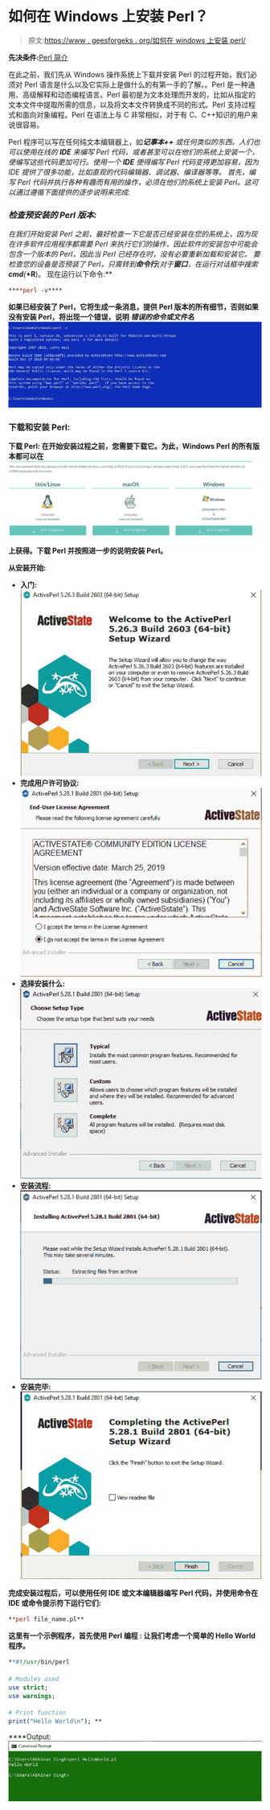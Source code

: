 # 如何在 Windows 上安装 Perl？

> 原文:[https://www . geesforgeks . org/如何在 windows 上安装 perl/](https://www.geeksforgeeks.org/how-to-install-perl-on-windows/)

**先决条件:**[Perl 简介](https://www.geeksforgeeks.org/introduction-to-perl/)

在此之前，我们先从 Windows 操作系统上下载并安装 Perl 的过程开始，我们必须对 Perl 语言是什么以及它实际上是做什么的有第一手的了解。。Perl 是一种通用、高级解释和动态编程语言。Perl 最初是为文本处理而开发的，比如从指定的文本文件中提取所需的信息，以及将文本文件转换成不同的形式。Perl 支持过程式和面向对象编程。Perl 在语法上与 C 非常相似，对于有 C、C++知识的用户来说很容易。

Perl 程序可以写在任何纯文本编辑器上，如****记事本++*** 或任何类似的东西。人们也可以使用在线的 **IDE** 来编写 Perl 代码，或者甚至可以在他们的系统上安装一个，使编写这些代码更加可行。使用一个 **IDE** 使得编写 Perl 代码变得更加容易，因为 IDE 提供了很多功能，比如直观的代码编辑器、调试器、编译器等等。
首先，编写 Perl 代码并执行各种有趣而有用的操作，必须在他们的系统上安装 Perl。这可以通过遵循下面提供的逐步说明来完成:*

### *检查预安装的 Perl 版本:*

*在我们开始安装 Perl 之前，最好检查一下它是否已经安装在您的系统上，因为现在许多软件应用程序都需要 Perl 来执行它们的操作，因此软件的安装包中可能会包含一个版本的 Perl，因此当 Perl 已经存在时，没有必要重新加载和安装它。
要检查您的设备是否预装了 Perl，只需转到**命令行**(对于**窗口**，在运行对话框中搜索**cmd**(<link rel="stylesheet" href="https://maxcdn.bootstrapcdn.com/font-awesome/4.6.1/css/font-awesome.min.css">***+R**)。
现在运行以下命令:**

```perl
****perl -v****
```

**如果已经安装了 Perl，它将生成一条消息，提供 Perl 版本的所有细节，否则如果没有安装 Perl，将出现一个错误，说明 ***错误的命令或文件名***
![](img/66bc013917e2dc303a3b96243332aa05.png)**

### **下载和安装 Perl:**

****下载 Perl:**
在开始安装过程之前，您需要下载它。为此，Windows Perl 的所有版本都可以在
![](img/f89805fbea3eca1b89a0e5da87bd4c46.png)
上获得。下载 Perl 并按照进一步的说明安装 Perl。**

****从安装开始:****

*   ****入门:**
    ![](img/9d658e41ae26d421deb59ae65a04355b.png)**
*   ****完成用户许可协议:**
    ![](img/7cd34c3d3c56ad4f500af696ed428fb1.png)**
*   ****选择安装什么:**
    ![](img/94dabce7ac2436cb634d57596a881a4b.png)**
*   ****安装流程:**
    ![](img/fd1abbbf178f88d9c41f17772e597a9f.png)**
*   ****安装完毕:**
    ![](img/d7df8c60059b32a7bc7d665b554fe146.png)**

**完成安装过程后，可以使用任何 IDE 或文本编辑器编写 Perl 代码，并使用命令在 IDE 或命令提示符下运行它们:**

```perl
**perl file_name.pl**
```

**这里有一个示例程序，首先使用 **Perl 编程** :
让我们考虑一个简单的 Hello World 程序。**

```perl
**#!/usr/bin/perl 

# Modules used 
use strict; 
use warnings; 

# Print function  
print("Hello World\n"); **
```

****Output:**![Hello-World-Program](img/b5fe158ec58727c7e3f316b06eafb319.png)**